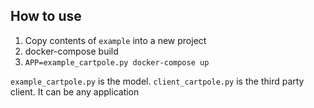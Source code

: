 ## How to use
1. Copy contents of `example` into a new project
1. docker-compose build
1. `APP=example_cartpole.py docker-compose up`

`example_cartpole.py` is the model.
`client_cartpole.py` is the third party client. It can be any application